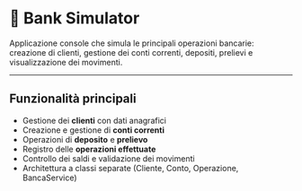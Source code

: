 ﻿# 🏦 Bank Simulator

Applicazione console che simula le principali operazioni bancarie: creazione di clienti, gestione dei conti correnti, depositi, prelievi e visualizzazione dei movimenti.  

---

## Funzionalità principali

- Gestione dei **clienti** con dati anagrafici
- Creazione e gestione di **conti correnti**
- Operazioni di **deposito** e **prelievo**
- Registro delle **operazioni effettuate**
- Controllo dei saldi e validazione dei movimenti
- Architettura a classi separate (Cliente, Conto, Operazione, BancaService)
